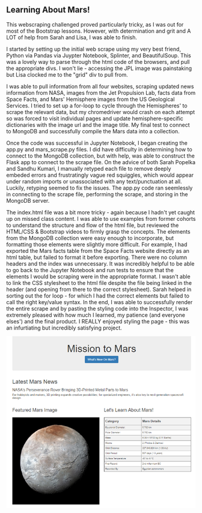<h2><strong>Learning About Mars!</strong></h2>

This webscraping challenged proved particularly tricky, as I was out for most of the Bootstrap lessons. However, with determination and grit and A LOT of help from Sarah and Lisa, I was able to finish. 

I started by setting up the initial web scrape using my very best friend, Python via Pandas via Juypter Notebook, Splinter, and BeautifulSoup. This was a lovely way to parse through the html code of the browsers, and pull the appropriate divs. I won't lie - accessing the JPL image was painstaking but Lisa clocked me to the "grid" div to pull from. 

I was able to pull information from all four websites, scraping updated news information from NASA, images from the Jet Propulsion Lab, facts data from Space Facts, and Mars' Hemisphere images from the US Geological Services. I tried to set up a for-loop to cycle through the Hemispheres' to scrape the relevant data, but my chromedriver would crash on each attempt so was forced to visit individual pages and update hemisphere-specific dictionaries with the image url and the image title. My final test to connect to MongoDB and successfully compile the Mars data into a collection. 

Once the code was successful in Jupyter Notebook, I began creating the app.py and mars_scrape.py files. I did have difficulty in determining how to connect to the MongoDB collection, but with help, was able to construct the Flask app to connect to the scrape file. On the advice of both Sarah Popelka and Sandhu Kumari, I manually retyped each file to remove deeply embeded errors and frustratingly vague red squiggles, which would appear under random imports or unassociated with any text/punctuation at all. Luckily, retyping seemed to fix the issues. The app.py code ran seemlessly in connecting to the scrape file, performing the scrape, and storing in the MongoDB server. 

The index.html file was a bit more tricky - again because I hadn't yet caught up on missed class content. I was able to use examples from former cohorts to understand the structure and flow of the html file, but reviewed the HTML/CSS & Bootstrap videos to firmly grasp the concepts. The elements from the MongoDB collection were easy enough to incorporate, but formatting those elements were slightly more difficult. For example, I had exported the Mars facts table from the Space Facts website directly as an html table, but failed to format it before exporting. There were no column headers and the index was unnecessary. It was incredibly helpful to be able to go back to the Jupyter Notebook and run tests to ensure that the elements I would be scraping were in the appropriate format. I wasn't able to link the CSS stylesheet to the html file despite the file being linked in the header (and opening from there to the correct stylesheet). Sarah helped in sorting out the for loop - for which I had the correct elements but failed to call the right key/value syntax. In the end, I was able to successfully render the entire scrape and by pasting the styling code into the Inspector, I was extremely pleased with how much I learned, my patience (and everyone elses') and the final product. I REALLY enjoyed styling the page - this was an infurtiating but incredibly satisfying project. 

<img src="https://github.com/AmberGershman/web-scraping-challenge/blob/master/Mars%20Website%20(head).PNG" alt = "Do you SEE how pretty this is?">
